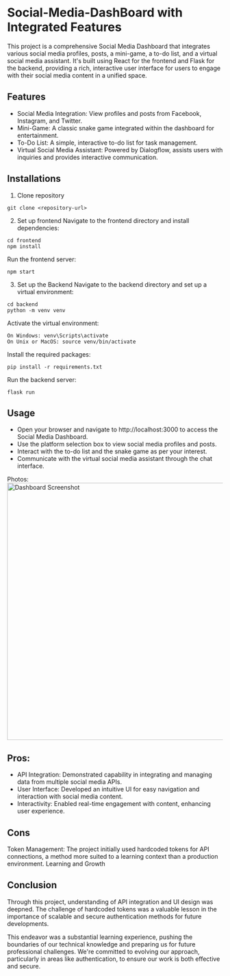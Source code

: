 # Social-Media-DashBoard with Integrated Features 

This project is a comprehensive Social Media Dashboard that integrates various social media profiles, posts, a mini-game, a to-do list, and a virtual social media assistant. It's built using React for the frontend and Flask for the backend, providing a rich, interactive user interface for users to engage with their social media content in a unified space.

## Features
- Social Media Integration: View profiles and posts from Facebook, Instagram, and Twitter.
- Mini-Game: A classic snake game integrated within the dashboard for entertainment.
- To-Do List: A simple, interactive to-do list for task management.
- Virtual Social Media Assistant: Powered by Dialogflow, assists users with inquiries and provides interactive communication.

## Installations 
1. Clone repository
```
git clone <repository-url>
```
2. Set up frontend
Navigate to the frontend directory and install dependencies:

```
cd frontend
npm install
```

Run the frontend server:

```
npm start
```

3. Set up the Backend
Navigate to the backend directory and set up a virtual environment:

```
cd backend
python -m venv venv
```

Activate the virtual environment:
```
On Windows: venv\Scripts\activate
On Unix or MacOS: source venv/bin/activate
```

Install the required packages:
```
pip install -r requirements.txt
```

Run the backend server:
```
flask run
```

## Usage
- Open your browser and navigate to http://localhost:3000 to access the Social Media Dashboard.
- Use the platform selection box to view social media profiles and posts.
- Interact with the to-do list and the snake game as per your interest.
- Communicate with the virtual social media assistant through the chat interface.

Photos:
<img src="images/dashboard.png" alt="Dashboard Screenshot" width="600"/>

## Pros:
- API Integration: Demonstrated capability in integrating and managing data from multiple social media APIs.
- User Interface: Developed an intuitive UI for easy navigation and interaction with social media content.
- Interactivity: Enabled real-time engagement with content, enhancing user experience.

## Cons
Token Management: The project initially used hardcoded tokens for API connections, a method more suited to a learning context than a production environment.
Learning and Growth

## Conclusion
Through this project, understanding of API integration and UI design was deepned. The challenge of hardcoded tokens was a valuable lesson in the importance of scalable and secure authentication methods for future developments.

This endeavor was a substantial learning experience, pushing the boundaries of our technical knowledge and preparing us for future professional challenges. We're committed to evolving our approach, particularly in areas like authentication, to ensure our work is both effective and secure.
